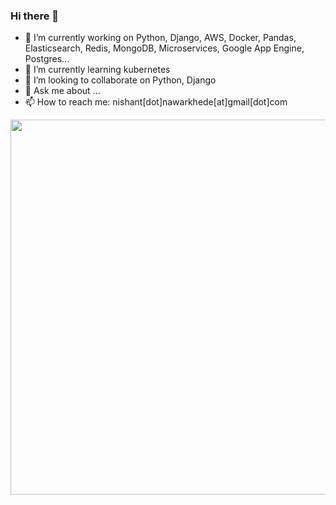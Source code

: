 ### Hi there 👋


- 🔭 I’m currently working on Python, Django, AWS, Docker, Pandas, Elasticsearch, Redis, MongoDB, Microservices, Google App Engine, Postgres...
- 🌱 I’m currently learning kubernetes
- 👯 I’m looking to collaborate on Python, Django
- 💬 Ask me about ...
- 📫 How to reach me: nishant[dot]nawarkhede[at]gmail[dot]com

<img src="https://wakatime.com/share/@ad7be84f-3fef-479a-a54e-47b51774b1d4/e422299e-508c-471e-b092-1cc55e0358b4.svg" width="600" height="600">
